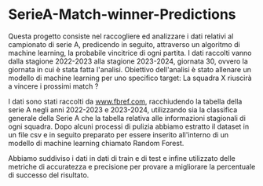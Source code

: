 # SerieA-Match-winner-Predictions
Questa progetto consiste nel raccogliere ed analizzare i dati relativi al campionato di serie A, predicendo in seguito, attraverso un algoritmo di machine learning, la probabile vincitrice di ogni partita. I dati raccolti vanno dalla stagione 2022-2023 alla stagione 2023-2024, giornata 30, ovvero la giornata in cui è stata fatta l'analisi. Obiettivo dell'analisi è stato allenare un modello di machine learning per uno specifico target: La squadra X riuscirà a vincere i prossimi match ?

I dati sono stati raccolti da www.fbref.com, racchiudendo la tabella della serie A negli anni 2022-2023 e 2023-2024, utilizzando sia la classifica generale della Serie A che la tabella relativa alle informazioni stagionali di ogni squadra.
Dopo alcuni processi di pulizia abbiamo estratto il dataset in un file csv e in seguito preparato per essere inserito all'interno di un modello di machine learning chiamato Random Forest.

Abbiamo suddiviso i dati in dati di train e di test e infine utilizzato delle metriche di accuratezza e precisione per provare a migliorare la percentuale di successo del risultato.
